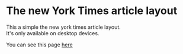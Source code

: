 # The new York Times article layout

This a simple the new york times article layout.  
It's only available on desktop devices.

You can see this page [here](https://armando101.github.io/TheNewYorkTimesLayout/)